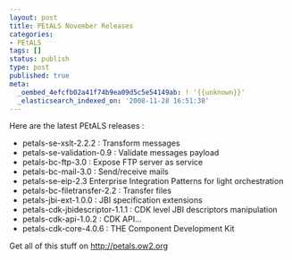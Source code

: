 ```yaml
---
layout: post
title: PEtALS November Releases
categories:
- PEtALS
tags: []
status: publish
type: post
published: true
meta:
  _oembed_4efcfb02a41f74b9ea09d5c5e54149ab: ! '{{unknown}}'
  _elasticsearch_indexed_on: '2008-11-28 16:51:38'
---
```

Here are the latest PEtALS releases :
<ul>
	<li>petals-se-xslt-2.2.2 : Transform messages</li>
	<li>petals-se-validation-0.9 : Validate messages payload</li>
	<li>petals-bc-ftp-3.0 : Expose FTP server as service</li>
	<li>petals-bc-mail-3.0 : Send/receive mails</li>
	<li>petals-se-eip-2.3 Enterprise Integration Patterns for light orchestration</li>
	<li>petals-bc-filetransfer-2.2 : Transfer files</li>
	<li>petals-jbi-ext-1.0.0 : JBI specification extensions</li>
	<li>petals-cdk-jbidescriptor-1.1.1 : CDK level JBI descriptors manipulation</li>
	<li>petals-cdk-api-1.0.2 : CDK API...</li>
	<li>petals-cdk-core-4.0.6 : THE Component Development Kit</li>
</ul>
Get all of this stuff on <a id="zgs_" title="http://petals.ow2.org" href="http://petals.ow2.org" target="_blank">http://petals.ow2.org</a>
